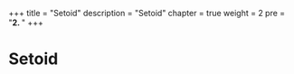 +++
title = "Setoid"
description = "Setoid"
chapter = true
weight = 2
pre = "<b>2. </b>"
+++

# Setoid
